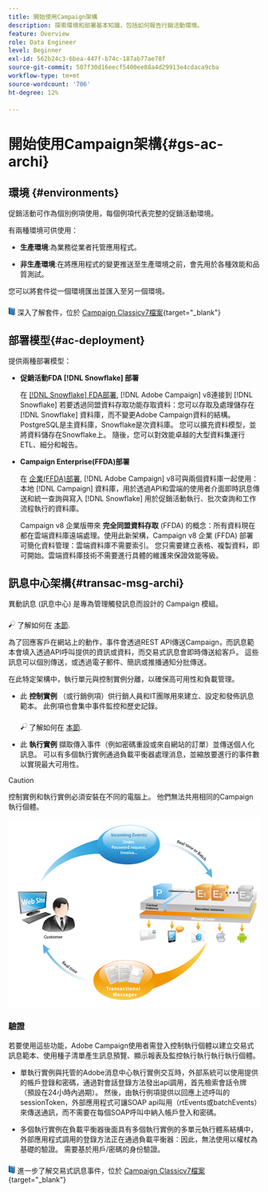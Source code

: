 ```yaml
---
title: 開始使用Campaign架構
description: 探索環境和部署基本知識，包括如何報告行銷活動環境。
feature: Overview
role: Data Engineer
level: Beginner
exl-id: 562b24c3-6bea-447f-b74c-187ab77ae78f
source-git-commit: 507f30d16eecf5400ee88a4d29913e4cdaca9cba
workflow-type: tm+mt
source-wordcount: '706'
ht-degree: 12%

---
```


# 開始使用Campaign架構{#gs-ac-archi}

## 環境 {#environments}

促銷活動可作為個別例項使用，每個例項代表完整的促銷活動環境。

有兩種環境可供使用：

* **生產環境**:為業務從業者托管應用程式。

* **非生產環境**:在將應用程式的變更推送至生產環境之前，會先用於各種效能和品質測試。

您可以將套件從一個環境匯出並匯入至另一個環境。

![](../assets/do-not-localize/book.png) 深入了解套件，位於 [Campaign Classicv7檔案](https://experienceleague.adobe.com/docs/campaign-classic/using/getting-started/administration-basics/working-with-data-packages.html){target=&quot;_blank&quot;}

## 部署模型{#ac-deployment}

提供兩種部署模型：

* **促銷活動FDA [!DNL Snowflake] 部署**

   在 [[!DNL Snowflake] FDA部署](fda-deployment.md), [!DNL Adobe Campaign] v8連接到 [!DNL Snowflake] 若要透過同盟資料存取功能存取資料：您可以存取及處理儲存在 [!DNL Snowflake] 資料庫，而不變更Adobe Campaign資料的結構。 PostgreSQL是主資料庫，Snowflake是次資料庫。 您可以擴充資料模型，並將資料儲存在Snowflake上。 隨後，您可以對效能卓越的大型資料集運行ETL、細分和報告。

* **Campaign Enterprise(FFDA)部署**

   在 [企業(FFDA)部署](enterprise-deployment.md), [!DNL Adobe Campaign] v8可與兩個資料庫一起使用：本地 [!DNL Campaign] 資料庫，用於透過API和雲端的使用者介面即時訊息傳送和統一查詢與寫入 [!DNL Snowflake] 用於促銷活動執行、批次查詢和工作流程執行的資料庫。

   Campaign v8 企業版帶來 **完全同盟資料存取** (FFDA) 的概念：所有資料現在都在雲端資料庫遠端處理。使用此新架構，Campaign v8 企業 (FFDA) 部署可簡化資料管理：雲端資料庫不需要索引。 您只需要建立表格、複製資料，即可開始。雲端資料庫技術不需要進行具體的維護來保證效能等級。


## 訊息中心架構{#transac-msg-archi}

異動訊息 (訊息中心) 是專為管理觸發訊息而設計的 Campaign 模組。

![](../assets/do-not-localize/glass.png) 了解如何在 [本節](../send/transactional.md).

為了回應客戶在網站上的動作，事件會透過REST API傳送Campaign，而訊息範本會填入透過API呼叫提供的資訊或資料，而交易式訊息會即時傳送給客戶。 這些訊息可以個別傳送，或透過電子郵件、簡訊或推播通知分批傳送。

在此特定架構中，執行單元與控制實例分離，以確保高可用性和負載管理。

* 此 **控制實例** （或行銷例項）供行銷人員和IT團隊用來建立、設定和發佈訊息範本。 此例項也會集中事件監控和歷史記錄。

   ![](../assets/do-not-localize/glass.png) 了解如何在 [本節](../send/transactional.md).

* 此 **執行實例** 擷取傳入事件（例如密碼重設或來自網站的訂單）並傳送個人化訊息。 可以有多個執行實例通過負載平衡器處理消息，並縮放要進行的事件數以實現最大可用性。

>[!CAUTION]
>
>控制實例和執行實例必須安裝在不同的電腦上。 他們無法共用相同的Campaign執行個體。

![](assets/messagecenter_diagram.png)

### 驗證

若要使用這些功能，Adobe Campaign使用者需登入控制執行個體以建立交易式訊息範本、使用種子清單產生訊息預覽、顯示報表及監控執行執行執行執行個體。

* 單執行實例與托管的Adobe消息中心執行實例交互時，外部系統可以使用提供的帳戶登錄和密碼，通過對會話登錄方法發出api調用，首先檢索會話令牌（預設在24小時內過期）。
然後，由執行例項提供以回應上述呼叫的sessionToken，外部應用程式可讓SOAP api叫用（rtEvents或batchEvents）來傳送通訊，而不需要在每個SOAP呼叫中納入帳戶登入和密碼。

* 多個執行實例在負載平衡器後面具有多個執行實例的多單元執行體系結構中，外部應用程式調用的登錄方法正在通過負載平衡器：因此，無法使用以權杖為基礎的驗證。 需要基於用戶/密碼的身份驗證。

![](../assets/do-not-localize/book.png) 進一步了解交易式訊息事件，位於 [Campaign Classicv7檔案](https://experienceleague.adobe.com/docs/campaign-classic/using/transactional-messaging/processing/event-description.html#about-transactional-messaging-datamodel){target=&quot;_blank&quot;}
